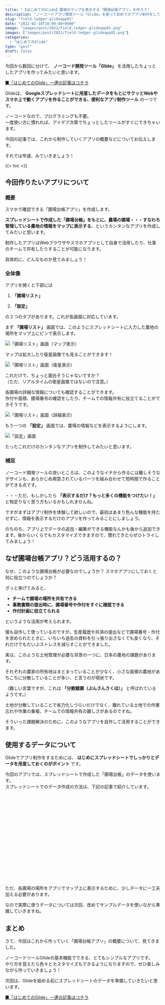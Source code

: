 ```yaml
---
title: "【はじめてのGlide】農場のマップを表示する「圃場台帳アプリ」を作ろう"
description: "ノーコードアプリ開発ツール「Glide」を使って初めてのアプリ制作をしていきます。今回は制作するアプリの概要などを紹介します。"
slug: "field-ledger-glideapp01"
date: "2022-02-18T18:00:00+0900"
image: "images/post/2022/field-ledger-glideapp01.png"
images: ["images/post/2022/field-ledger-glideapp01.png"]
categories: 
  - "はじめてのGlide"
type: "post"
draft: false
---
```


今回から数回に分けて、 **ノーコード開発ツール「Glide」** を活用したちょっとしたアプリを作ってみたいと思います。

[■「はじめてのGlide」一連の記事はコチラ](https://nouka-it.com/categories/%E3%81%AF%E3%81%98%E3%82%81%E3%81%A6%E3%81%AEglide/)

Glideは、 **Googleスプレッドシートに用意したデータをもとにサクッとWebやスマホ上で動くアプリを作ることができる、便利なアプリ制作ツール** の一つです。

ノーコードなので、プログラミングも不要。  
一度使い方に慣れれば、アイデア次第でちょっとしたツールがすぐにできちゃいます。

今回の記事では、これから制作していくアプリの概要などについてお伝えします。  

それでは早速、みていきましょう！

{{< toc >}}

## 今回作りたいアプリについて

### 概要

スマホで確認できる「圃場台帳アプリ」を作成します。

**スプレッドシートで作成した「圃場台帳」をもとに、農場の圃場・・・すなわち管理している農地の情報をマップに表示する**、というカンタンなアプリを作成してみたいと思います。

制作したアプリはWebブラウザやスマホアプリとして自身で活用したり、仕事のチームで共有したりすることが可能になります。

具体的に、どんなものか見てみましょう！

### 全体像

アプリを開くと下部には

1.  **「圃場リスト」**

2.  **「設定」**

の２つのタブがあります。これが各画面に対応しています。

まず **「圃場リスト」** 画面では、このようにスプレッドシートに入力した農地の場所をマップ上にピンで表示します。

![「圃場リスト」画面（マップ表示）](./01.png)

マップは拡大したり衛星画像でも見ることができます！  

![「圃場リスト」画面（衛星表示）](./02.png)

これだけで、ちょっと面白そうじゃないですか？  
（ただ、リアルタイムの衛星画像ではないので注意。）  

各圃場の詳細な情報についても確認することができます。  
作付や面積、圃場番号の確認をしたり、チームでの情報共有に役立てることができそうです。

![「圃場リスト」画面（詳細表示）](./03.png)

もう一つの **「設定」** 画面では、農場の情報などを表示するようにします。

![「設定」画面](./04.png)

たったこれだけのカンタンなアプリを制作してみたいと思います。

### 補足

ノーコード開発ツールの良いところは、このようなイチから作るには難しそうなデザインも、あらかじめ用意されているパーツを組み合わせて短時間で作ることができる点です。  

・・・ただ、もしかしたら **「表示するだけ？もっと多くの機能をつけたい！」** と物足りなく思う方もいるかもしれませんね。

ですがまずはアプリ制作を体験して欲しいので、最初はあまり色んな機能を持たせずに、情報を表示するだけのアプリを作ってみることにしましょう。

のちのち、アプリ上でデータの追加・編集ができる機能なんかも後から追加できます。後からいくらでもカスタマイズできますので、慣れてきたらぜひトライしてみましょう！

## なぜ圃場台帳アプリ？どう活用するの？

なぜ、このような圃場台帳が必要なのでしょうか？ スマホアプリにしておくと何に役立つのでしょうか？

ざっと挙げてみると、

- **チームで圃場の場所を共有できる**
- **事務書類の提出時に、圃場番号や作付をすぐに確認できる**
- **作付計画に役立てられる**

というような活用が考えられます。

僕も自作して使っているのですが、生産履歴や共済の提出などで圃場番号・作付を求められたときに、いちいち過去の資料を引っ張り出さなくても良くなり、それだけでもだいぶストレスを減らすことができました。

実は、このような土地管理が必要な背景の一つに、日本の農地の課題があります。

それぞれの農家の所有地はまとまっていることが少なく、小さな面積の農地があちこちに分散していることが多い、と言うのが現状です。

（難しい言葉ですが、これは **「分散錯圃（ぶんさんさくほ）」** と呼ばれているようです。）

土地が分散していることで省力化しづらいだけでなく、離れている土地での作業忘れや作業の重複、チームでの情報共有の難しさがあるのですね。  

そういった課題解決のために、このようなアプリを自作して活用することができます。

## 使用するデータについて

Glideでアプリ制作をするためには、 **はじめにスプレッドシートでしっかりとデータを用意しておくのがポイント** です。  

今回のアプリでは、スプレッドシートで作成した「圃場台帳」のデータを使います。   
スプレッドシートでのデータ作成の方法は、下記の記事で紹介しています。

<div class="iframely-embed"><div class="iframely-responsive" style="height: 140px; padding-bottom: 0;"><a href="https://nouka-it.com/blog/2022/spreadsheet-intro03/" data-iframely-url="//cdn.iframe.ly/api/iframe?card=small&url=https%3A%2F%2Fnouka-it.com%2Fblog%2F2022%2Fspreadsheet-intro03%2F&key=d9cf522df2f6cbab308f945a2b3c5555"></a></div></div><script async src="//cdn.iframe.ly/embed.js" charset="utf-8"></script>

<div class="iframely-embed"><div class="iframely-responsive" style="height: 140px; padding-bottom: 0;"><a href="https://nouka-it.com/blog/2022/spreadsheet-intro04/" data-iframely-url="//cdn.iframe.ly/api/iframe?card=small&url=https%3A%2F%2Fnouka-it.com%2Fblog%2F2022%2Fspreadsheet-intro04%2F&key=d9cf522df2f6cbab308f945a2b3c5555"></a></div></div><script async src="//cdn.iframe.ly/embed.js" charset="utf-8"></script>

ただ、各圃場の場所をアプリでマップ上に表示するために、少しデータに一工夫加える必要があります。  

なので実際に使うデータについては次回、改めてサンプルデータを使いながら準備していきますね。

## まとめ

さて、今回はこれから作っていく「圃場台帳アプリ」の概要について、見てきました。

ノーコードツールGlideの基本機能でできる、とてもシンプルなアプリです。  
やり方を覚えたら色々とカスタマイズもできるようになりますので、ぜひ楽しみながら作っていきましょう！

次回は、Glideを始める前にスプレッドシートのデータを準備していきたいと思います。

[■「はじめてのGlide」一連の記事はコチラ](https://nouka-it.com/categories/%E3%81%AF%E3%81%98%E3%82%81%E3%81%A6%E3%81%AEglide/)